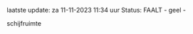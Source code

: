 laatste update: 
za 11-11-2023 11:34   uur 
Status: FAALT - geel - 
<div class="service Y">schijfruimte</div>